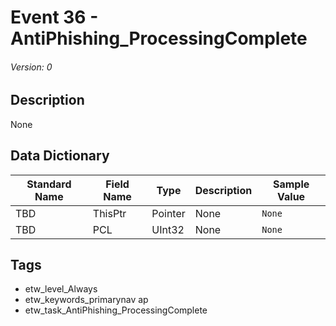 # Event 36 - AntiPhishing_ProcessingComplete
###### Version: 0

## Description
None

## Data Dictionary
|Standard Name|Field Name|Type|Description|Sample Value|
|---|---|---|---|---|
|TBD|ThisPtr|Pointer|None|`None`|
|TBD|PCL|UInt32|None|`None`|

## Tags
* etw_level_Always
* etw_keywords_primarynav ap
* etw_task_AntiPhishing_ProcessingComplete